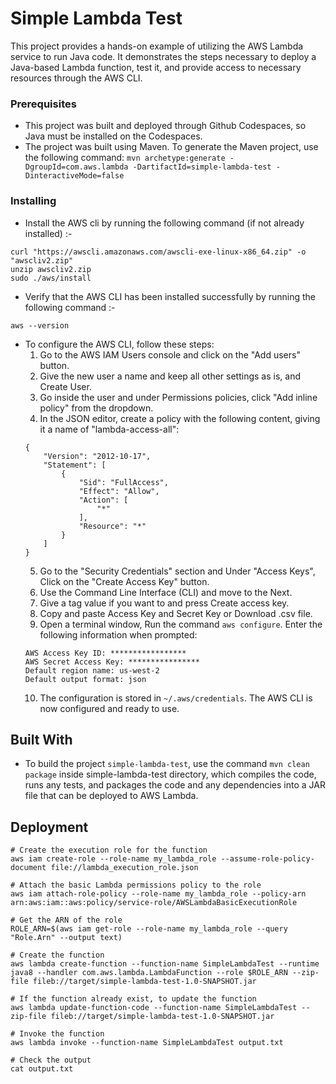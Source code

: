 # Simple Lambda Test

This project provides a hands-on example of utilizing the AWS Lambda service to run Java code. It demonstrates the steps necessary to deploy a Java-based Lambda function, test it, and provide access to necessary resources through the AWS CLI.

### Prerequisites

* This project was built and deployed through Github Codespaces, so Java must be installed on the Codespaces. 
* The project was built using Maven. To generate the Maven project, use the following command: 
`mvn archetype:generate -DgroupId=com.aws.lambda -DartifactId=simple-lambda-test -DinteractiveMode=false`

### Installing

* Install the AWS cli by running the following command (if not already installed) :-
```
curl "https://awscli.amazonaws.com/awscli-exe-linux-x86_64.zip" -o "awscliv2.zip"
unzip awscliv2.zip
sudo ./aws/install
```

* Verify that the AWS CLI has been installed successfully by running the following command :-

```
aws --version
```

* To configure the AWS CLI, follow these steps:
    1. Go to the AWS IAM Users console and click on the "Add users" button.
    2. Give the new user a name and keep all other settings as is, and Create User.
    3. Go inside the user and under Permissions policies, click "Add inline policy" from the dropdown.
    4. In the JSON editor, create a policy with the following content, giving it a name of "lambda-access-all":
    ```
    {
        "Version": "2012-10-17",
        "Statement": [
            {
                "Sid": "FullAccess",
                "Effect": "Allow",
                "Action": [
                    "*"
                ],
                "Resource": "*"
            }
        ]
    }
    ```
    5. Go to the "Security Credentials" section and Under "Access Keys", Click on the "Create Access Key" button.
    6. Use the Command Line Interface (CLI) and move to the Next.
    7. Give a tag value if you want to and press Create access key.
    8. Copy and paste Access Key and Secret Key or Download .csv file.
    9. Open a terminal window, Run the command `aws configure`. Enter the following information when prompted:
    ```
    AWS Access Key ID: *****************
    AWS Secret Access Key: ****************
    Default region name: us-west-2
    Default output format: json
    ```
    10.  The configuration is stored in `~/.aws/credentials`. The AWS CLI is now configured and ready to use.

## Built With

* To build the project `simple-lambda-test`, use the command `mvn clean package` inside simple-lambda-test directory, which compiles the code, runs any tests, and packages the code and any dependencies into a JAR file that can be deployed to AWS Lambda.

## Deployment

```
# Create the execution role for the function
aws iam create-role --role-name my_lambda_role --assume-role-policy-document file://lambda_execution_role.json

# Attach the basic Lambda permissions policy to the role
aws iam attach-role-policy --role-name my_lambda_role --policy-arn arn:aws:iam::aws:policy/service-role/AWSLambdaBasicExecutionRole

# Get the ARN of the role
ROLE_ARN=$(aws iam get-role --role-name my_lambda_role --query "Role.Arn" --output text)

# Create the function
aws lambda create-function --function-name SimpleLambdaTest --runtime java8 --handler com.aws.lambda.LambdaFunction --role $ROLE_ARN --zip-file fileb://target/simple-lambda-test-1.0-SNAPSHOT.jar

# If the function already exist, to update the function
aws lambda update-function-code --function-name SimpleLambdaTest --zip-file fileb://target/simple-lambda-test-1.0-SNAPSHOT.jar

# Invoke the function
aws lambda invoke --function-name SimpleLambdaTest output.txt

# Check the output
cat output.txt
```